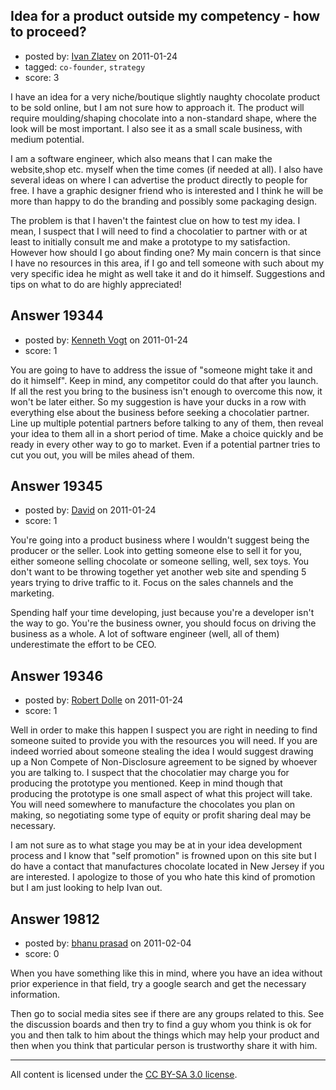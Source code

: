 ## Idea for a product outside my competency - how to proceed?

- posted by: [Ivan Zlatev](https://stackexchange.com/users/-1/6642-ivan-zlatev) on 2011-01-24
- tagged: `co-founder`, `strategy`
- score: 3

I have an idea for a very niche/boutique slightly naughty chocolate product to be sold online, but I am not sure how to approach it. The product will require moulding/shaping chocolate into a non-standard shape, where the look will be most important. I also see it as a small scale business, with medium potential.

I am a software engineer, which also means that I can make the website,shop etc. myself when the time comes (if needed at all). I also have several ideas on where I can advertise the product directly to people for free. I have a graphic designer friend who is interested and I think he will be more than happy to do the branding and possibly some packaging design.

The problem is that I haven't the faintest clue on how to test my idea. I mean, I suspect that I will need to find a chocolatier to partner with or at least to initially consult me and make a prototype to my satisfaction. However how should I go about finding one? My main concern is that since I have no resources in this area, if I go and tell someone with such about my very specific idea he might as well take it and do it himself. Suggestions and tips on what to do are highly appreciated!



## Answer 19344

- posted by: [Kenneth Vogt](https://stackexchange.com/users/-1/6736-kenneth-vogt) on 2011-01-24
- score: 1

You are going to have to address the issue of "someone might take it and do it himself". Keep in mind, any competitor could do that after you launch. If all the rest you bring to the business isn't enough to overcome this now, it won't be later either. So my suggestion is have your ducks in a row with everything else about the business before seeking a chocolatier partner. Line up multiple potential partners before talking to any of them, then reveal your idea to them all in a short period of time. Make a choice quickly and be ready in every other way to go to market. Even if a potential partner tries to cut you out, you will be miles ahead of them.


## Answer 19345

- posted by: [David](https://stackexchange.com/users/-1/5460-david) on 2011-01-24
- score: 1

You're going into a product business where I wouldn't suggest being the producer or the seller. Look into getting someone else to sell it for you, either someone selling chocolate or someone selling, well, sex toys. You don't want to be throwing together yet another web site and spending 5 years trying to drive traffic to it. Focus on the sales channels and the marketing.

Spending half your time developing, just because you're a developer isn't the way to go. You're the business owner, you should focus on driving the business as a whole. A lot of software engineer (well, all of them) underestimate the effort to be CEO.


## Answer 19346

- posted by: [Robert Dolle](https://stackexchange.com/users/-1/6122-robert-dolle) on 2011-01-24
- score: 1

Well in order to make this happen I suspect you are right in needing to find someone suited to provide you with the resources you will need.  If you are indeed worried about someone stealing the idea I would suggest drawing up a Non Compete of Non-Disclosure agreement to be signed by whoever you are talking to.  I suspect that the chocolatier may charge you for producing the prototype you mentioned.  Keep in mind though that producing the prototype is one small aspect of what this project will take.  You will need somewhere to manufacture the chocolates you plan on making, so negotiating some type of equity or profit sharing deal may be necessary.  

I am not sure as to what stage you may be at in your idea development process and I know that "self promotion" is frowned upon on this site but I do have a contact that manufactures chocolate located in New Jersey if you are interested.  I apologize to those of you who hate this kind of promotion but I am just looking to help Ivan out.


## Answer 19812

- posted by: [bhanu prasad](https://stackexchange.com/users/-1/7050-bhanu-prasad) on 2011-02-04
- score: 0

When you have something like this in mind, where you have an idea without prior experience in that field, try a google search and get the necessary information.

Then go to social media sites see if there are any groups related to this.  See the discussion boards and then try to find a guy whom you think is ok for you and then talk to him about the things which may help your product and then when you think that particular person is trustworthy share it with him.




---

All content is licensed under the [CC BY-SA 3.0 license](https://creativecommons.org/licenses/by-sa/3.0/).
